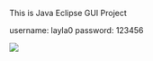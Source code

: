 This is Java Eclipse GUI Project

username: layla0
password: 123456

<img src="https://github.com/supcicak0/airline-ticket-management-system/blob/main/Airline%20System/Capture.PNG">
